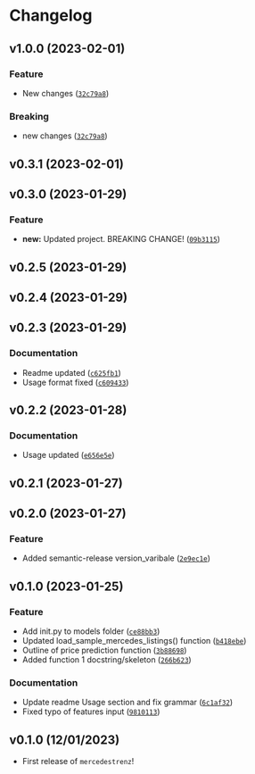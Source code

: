 # Changelog

<!--next-version-placeholder-->

## v1.0.0 (2023-02-01)
### Feature
* New changes ([`32c79a8`](https://github.com/UBC-MDS/mercedestrenz/commit/32c79a837d015c0c8d9822a5d45da7185647e59f))

### Breaking
* new changes ([`32c79a8`](https://github.com/UBC-MDS/mercedestrenz/commit/32c79a837d015c0c8d9822a5d45da7185647e59f))

## v0.3.1 (2023-02-01)


## v0.3.0 (2023-01-29)
### Feature
* **new:** Updated project. BREAKING CHANGE! ([`09b3115`](https://github.com/UBC-MDS/mercedestrenz/commit/09b3115bc120d37193bf745d61ad0b9fd3d93f40))

## v0.2.5 (2023-01-29)


## v0.2.4 (2023-01-29)


## v0.2.3 (2023-01-29)
### Documentation
* Readme updated ([`c625fb1`](https://github.com/UBC-MDS/mercedestrenz/commit/c625fb1543a28ef090e0d0465c7102476ec24da6))
* Usage format fixed ([`c609433`](https://github.com/UBC-MDS/mercedestrenz/commit/c609433b71154cc2a4ef092baaf51430812a4522))

## v0.2.2 (2023-01-28)
### Documentation
* Usage updated ([`e656e5e`](https://github.com/UBC-MDS/mercedestrenz/commit/e656e5e29b644aaf1f351b147e42acc2f2c1c740))

## v0.2.1 (2023-01-27)


## v0.2.0 (2023-01-27)
### Feature
* Added semantic-release version_varibale ([`2e9ec1e`](https://github.com/UBC-MDS/mercedestrenz/commit/2e9ec1e8ab2f5b29999fc7dd5dd18df1c75253b6))

## v0.1.0 (2023-01-25)
### Feature
* Add init.py to models folder ([`ce88bb3`](https://github.com/UBC-MDS/mercedestrenz/commit/ce88bb37c134625257c53175066ce89ac3c8af03))
* Updated load_sample_mercedes_listings() function ([`b418ebe`](https://github.com/UBC-MDS/mercedestrenz/commit/b418ebe555a68eedce95976479fede33d5783249))
* Outline of price prediction function ([`3b88698`](https://github.com/UBC-MDS/mercedestrenz/commit/3b886989588e0b41cdc1c304b00ae85e70b831f0))
* Added function 1 docstring/skeleton ([`266b623`](https://github.com/UBC-MDS/mercedestrenz/commit/266b6230f277c483af2510332b734ccb65d18521))

### Documentation
* Update readme Usage section and fix grammar ([`6c1af32`](https://github.com/UBC-MDS/mercedestrenz/commit/6c1af327daab355d89013d869e7e47bf28d3369e))
* Fixed typo of features input ([`9810113`](https://github.com/UBC-MDS/mercedestrenz/commit/9810113ecae4c02e811b01ad736927bda1687c78))

## v0.1.0 (12/01/2023)

- First release of `mercedestrenz`!